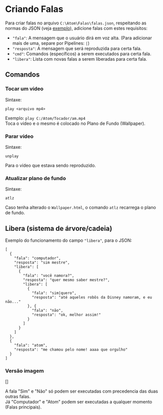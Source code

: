 # Criando Falas
Para criar falas no arquivo ```C:\Atom\Falas\falas.json```, respeitando as normas do JSON (veja [exemplo](https://jsonformatter.org/json-editor/3fbe7c)), adicione falas com estes requisitos:

 - ```"fala"```: A mensagem que o usuário dirá em voz alta. (Para adicionar mais de uma, separe por Pipelines: ```|```)
 - ```"resposta"```: A mensagem que será reproduzida para certa fala.
 - ```"cmd"```: Comandos (específicos) a serem executados para certa fala.
 - ```"libera"```: Lista com novas falas a serem liberadas para certa fala.
 
## Comandos
 
### Tocar um vídeo
Sintaxe:  

    play <arquivo mp4>
     
Exemplo: ```play C:/Atom/Tocador/am.mp4```  
Toca o vídeo e o mesmo é colocado no Plano de Fundo (Wallpaper).

### Parar vídeo
Sintaxe:

    unplay
    
Para o vídeo que estava sendo reproduzido.

### Atualizar plano de fundo
Sintaxe:

    atlz
    
Caso tenha alterado o ```Wallpaper.html```, o comando ```atlz``` recarrega o plano de fundo.

## Libera (sistema de árvore/cadeia)

Exemplo do funcionamento do campo ```"libera"```, para o JSON:

    [
      {
        "fala": "computador",
        "resposta": "sim mestre",
        "libera": [
          {
            "fala": "você namora?",
            "resposta": "quer mesmo saber mestre?",
            "libera": [
              {
                "fala": "sim|quero",
                "resposta": "até aqueles robôs da Disney namoram, e eu não..."
              }, {
                "fala": "não",
                "resposta": "ok, melhor assim!"
              }
            ]
          }
        ]
      },
      {
        "fala": "atom",
        "resposta": "me chamou pelo nome! aaaa que orgulho"
      }
    ]
    
### Versão imagem
[]

A fala "Sim" e "Não" só podem ser executadas com precedencia das duas outras falas.  
Já "Computador" e "Atom" podem ser executadas a qualquer momento (Falas principais).
